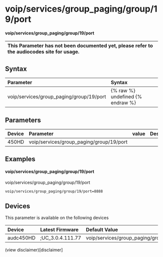 ﻿---
description: voip/services/group_paging/group/19/port
search: false
---

# voip/services/group_paging/group/19/port

#### voip/services/group_paging/group/19/port


| This Parameter has not been documented yet, please refer to the audiocodes site for usage.  |
| :--- |

## Syntax
| Parameter | Syntax |
| :--- | :--- |
|voip/services/group_paging/group/19/port | {% raw %} undefined {% endraw %} |

## Parameters
|Device|Parameter|value|Description|
|:---|:---|:---|:---|
| 450HD | voip/services/group_paging/group/19/port |  |  |

## Examples
#### voip/services/group_paging/group/19/port

voip/services/group_paging/group/19/port

```
voip/services/group_paging/group/19/port=8888
```

## Devices
This parameter is available on the following devices

| Device | Latest Firmware | Default Value |
|:---|:---|:---|
| audc450HD | ;UC_3.0.4.111.77 | voip/services/group_paging/group/19/port=8888 

(view disclaimer)[disclaimer]

